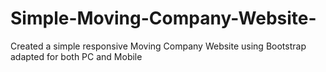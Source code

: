 # Simple-Moving-Company-Website-
Created a simple responsive Moving Company Website using Bootstrap adapted for both PC and Mobile
